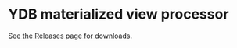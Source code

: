 # YDB materialized view processor

[See the Releases page for downloads](https://github.com/zinal/ydb-materializer/releases).
